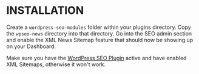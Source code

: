 # INSTALLATION

Create a `wordpress-seo-modules` folder within your plugins directory. Copy the `wpseo-news` directory into that directory. Go into the SEO admin section and enable the XML News Sitemap feature that should now be showing up on your Dashboard.

Make sure you have the [WordPress SEO Plugin](http://yoast.com/wordpress/seo/) active and have enabled XML Sitemaps, otherwise it won't work.
